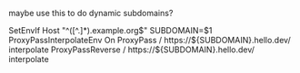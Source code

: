 maybe use this to do dynamic subdomains?

<IfModule mod_proxy.c>
  SetEnvIf Host "^([^.]*).example.org$" SUBDOMAIN=$1
  ProxyPassInterpolateEnv On
  ProxyPass / https://${SUBDOMAIN}.hello.dev/ interpolate
  ProxyPassReverse / https://${SUBDOMAIN}.hello.dev/ interpolate
 </IfModule>